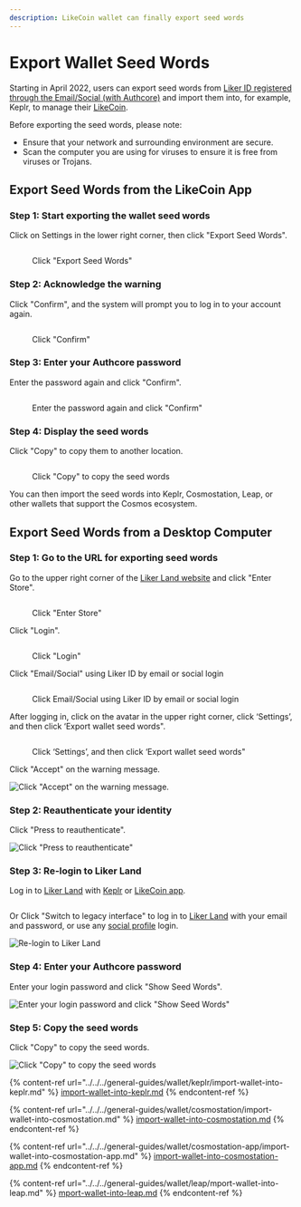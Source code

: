 ```yaml
---
description: LikeCoin wallet can finally export seed words
---
```


# Export Wallet Seed Words

Starting in April 2022, users can export seed words from [Liker ID registered through the Email/Social (with Authcore)](./) and import them into, for example, Keplr, to manage their [LikeCoin](https://like.co/).

Before exporting the seed words, please note:

* Ensure that your network and surrounding environment are secure.
* Scan the computer you are using for viruses to ensure it is free from viruses or Trojans.

## Export Seed Words from the LikeCoin App

### Step 1: Start exporting the wallet seed words

Click on Settings in the lower right corner, then click "Export Seed Words".

<figure><img src="../../../.gitbook/assets/seed word mobile 1-en.png" alt=""><figcaption><p>Click "Export Seed Words"</p></figcaption></figure>

### Step 2: Acknowledge the warning

Click "Confirm", and the system will prompt you to log in to your account again.

<figure><img src="../../../.gitbook/assets/seed word mobile 2-en.png" alt=""><figcaption><p>Click "Confirm"</p></figcaption></figure>

### Step 3: Enter your Authcore password

Enter the password again and click "Confirm".

<figure><img src="../../../.gitbook/assets/seed word mobile 3-en.png" alt=""><figcaption><p>Enter the password again and click "Confirm"</p></figcaption></figure>

### Step 4: Display the seed words

Click "Copy" to copy them to another location.

<figure><img src="../../../.gitbook/assets/seed word mobile 4-en.png" alt=""><figcaption><p>Click "Copy" to copy the seed words</p></figcaption></figure>

You can then import the seed words into Keplr, Cosmostation, Leap, or other wallets that support the Cosmos ecosystem.

## Export Seed Words from a Desktop Computer

### Step 1: Go to the URL for exporting seed words

Go to the upper right corner of the [Liker Land website](https://liker.land/en) and click "Enter Store".

<figure><img src="../../../.gitbook/assets/Authcore 1-en.png" alt=""><figcaption><p> Click "Enter Store"</p></figcaption></figure>

Click "Login".

<figure><img src="../../../.gitbook/assets/Authcore 2-en.png" alt=""><figcaption><p>Click "Login"</p></figcaption></figure>

Click "Email/Social" using Liker ID by email or social login

<figure><img src="../../../.gitbook/assets/Authcore 3-en.png" alt=""><figcaption><p>Click Email/Social using Liker ID by email or social login</p></figcaption></figure>

After logging in, click on the avatar in the upper right corner, click ‘Settings’, and then click ‘Export wallet seed words".

<figure><img src="../../../.gitbook/assets/Seed Words 0-en.png" alt=""><figcaption><p>Click ‘Settings’, and then click ‘Export wallet seed words"</p></figcaption></figure>

Click "Accept" on the warning message.

![Click "Accept" on the warning message.](<../../../.gitbook/assets/Seed Words 1en.png>)

### Step 2: Reauthenticate your identity

Click "Press to reauthenticate".

![Click "Press to reauthenticate"](<../../../.gitbook/assets/Seed Words 2en.png>)

### Step 3: Re-login to Liker Land

Log in to [Liker Land](https://like.co/) with [Keplr](../../../general-guides/wallet/keplr/) or [LikeCoin app](../../liker-land/download.md).

<figure><img src="../../../.gitbook/assets/Seed Words 3pre-en.png" alt=""><figcaption></figcaption></figure>

Or Click "Switch to legacy interface" to log in to [Liker Land](https://like.co/) with your email and password, or use any [social profile](social-media-logins.md) login.

![Re-login to Liker Land](<../../../.gitbook/assets/Seed Words 3en.png>)

### Step 4: Enter your Authcore password

Enter your login password and click "Show Seed Words".

![Enter your login password and click "Show Seed Words"](<../../../.gitbook/assets/Seed Words 4en.png>)

### Step 5: Copy the seed words

Click "Copy" to copy the seed words.

![Click "Copy" to copy the seed words](<../../../.gitbook/assets/Seed Words 5en.png>)

{% content-ref url="../../../general-guides/wallet/keplr/import-wallet-into-keplr.md" %}
[import-wallet-into-keplr.md](../../../general-guides/wallet/keplr/import-wallet-into-keplr.md)
{% endcontent-ref %}

{% content-ref url="../../../general-guides/wallet/cosmostation/import-wallet-into-cosmostation.md" %}
[import-wallet-into-cosmostation.md](../../../general-guides/wallet/cosmostation/import-wallet-into-cosmostation.md)
{% endcontent-ref %}

{% content-ref url="../../../general-guides/wallet/cosmostation-app/import-wallet-into-cosmostation-app.md" %}
[import-wallet-into-cosmostation-app.md](../../../general-guides/wallet/cosmostation-app/import-wallet-into-cosmostation-app.md)
{% endcontent-ref %}

{% content-ref url="../../../general-guides/wallet/leap/mport-wallet-into-leap.md" %}
[mport-wallet-into-leap.md](../../../general-guides/wallet/leap/mport-wallet-into-leap.md)
{% endcontent-ref %}
